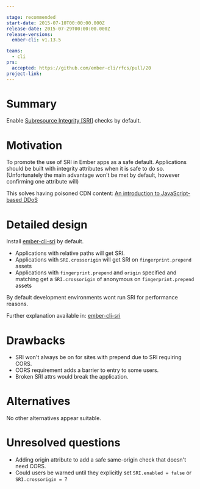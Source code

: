 ```yaml
---

stage: recommended
start-date: 2015-07-10T00:00:00.000Z
release-date: 2015-07-29T00:00:00.000Z
release-versions: 
  ember-cli: v1.13.5

teams: 
  - cli
prs:
  accepted: https://github.com/ember-cli/rfcs/pull/20
project-link: 
---
```


# Summary

Enable [Subresource Integrity [SRI]](http://www.w3.org/TR/SRI/) checks by default.

# Motivation

To promote the use of SRI in Ember apps as a safe default. Applications should be built with integrity attributes when it is safe to do so. (Unfortunately the main advantage won't be met by default, however confirming one attribute will)

This solves having poisoned CDN content: [An introduction to JavaScript-based DDoS](https://blog.cloudflare.com/an-introduction-to-javascript-based-ddos/)


# Detailed design

Install [ember-cli-sri](https://www.npmjs.com/package/ember-cli-sri) by default.

- Applications with relative paths will get SRI.
- Applications with `SRI.crossorigin` will get SRI on `fingerprint.prepend` assets
- Applications with `fingerprint.prepend` and `origin` specified and matching get a `SRI.crossorigin` of anonymous on `fingerprint.prepend` assets

By default development environments wont run SRI for performance reasons.

Further explanation available in: [ember-cli-sri](https://www.npmjs.com/package/ember-cli-sri)

# Drawbacks

- SRI won't always be on for sites with prepend due to SRI requiring CORS.
- CORS requirement adds a barrier to entry to some users.
- Broken SRI attrs would break the application.

# Alternatives

No other alternatives appear suitable.

# Unresolved questions

- Adding origin attribute to add a safe same-origin check that doesn't need CORS.
- Could users be warned until they explicitly set `SRI.enabled = false` or `SRI.crossorigin = `?
